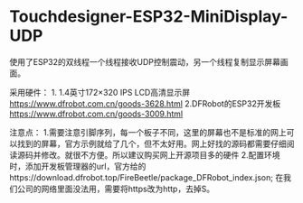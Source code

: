 # Touchdesigner-ESP32-MiniDisplay-UDP
使用了ESP32的双线程一个线程接收UDP控制震动，另一个线程复制显示屏幕画面。


采用硬件：
1.
1.4英寸172×320 IPS LCD高清显示屏
https://www.dfrobot.com.cn/goods-3628.html
2.DFRobot的ESP32开发板
https://www.dfrobot.com.cn/goods-3009.html


注意点：
1.需要注意引脚序列，每一个板子不同，这里的屏幕也不是标准的网上可以找到的屏幕，官方示例就给了几个，但不太好用。网上好找的源码都需要仔细阅读源码并修改。就很不方便。所以建议购买网上开源项目多的硬件
2.配置环境时，添加开发板管理器的url，官方给的https://download.dfrobot.top/FireBeetle/package_DFRobot_index.json;
在我们公司的网络里面没法用，需要将https改为http，去掉S。
